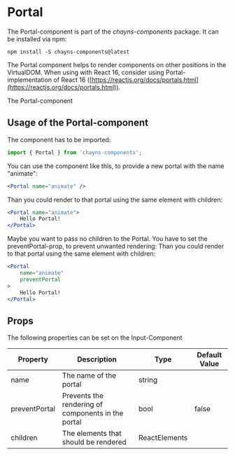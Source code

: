 # Portal

The Portal-component is part of the *chayns-components* package. It can be installed via npm:

    npm install -S chayns-components@latest

The Portal component helps to render components on other positions in the VirtualDOM.
When using with React 16, consider using Portal-implementation of React 16 ([https://reactjs.org/docs/portals.html](https://reactjs.org/docs/portals.html)).


The Portal-component

## Usage of the Portal-component
The component has to be imported:

```js
import { Portal } from 'chayns-components';
```


You can use the component like this, to provide a new portal with the name "animate":
```jsx
<Portal name="animate" />
```

Than you could render to that portal using the same element with children:
```jsx
<Portal name="animate">
    Hello Portal!
</Portal>
```

Maybe you want to pass no children to the Portal. You have to set the preventPortal-prop, to prevent unwanted rendering:
Than you could render to that portal using the same element with children:
```jsx
<Portal
    name="animate"
    preventPortal
>
    Hello Portal!
</Portal>
```


## Props
The following properties can be set on the Input-Component

| Property      | Description                                                                       | Type          | Default Value |
|---------------|-----------------------------------------------------------------------------------|---------------|---------------|
| name          | The name of the portal                                                            | string        |               |
| preventPortal | Prevents the rendering of components in the portal                                | bool          | false         |
| children      | The elements that should be rendered                                              | ReactElements |               |
